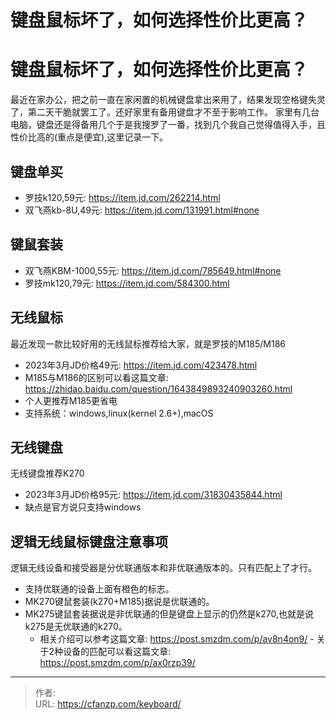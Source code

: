 # 键盘鼠标坏了，如何选择性价比更高？


<!--more-->
# 键盘鼠标坏了，如何选择性价比更高？
最近在家办公，把之前一直在家闲置的机械键盘拿出来用了，结果发现空格键失灵了，第二天干脆就罢工了。还好家里有备用键盘才不至于影响工作。
家里有几台电脑，键盘还是得备用几个于是我搜罗了一番，找到几个我自己觉得值得入手，且性价比高的(重点是便宜),这里记录一下。

## 键盘单买
- 罗技k120,59元: https://item.jd.com/262214.html
- 双飞燕kb-8U,49元: https://item.jd.com/131991.html#none

## 键鼠套装
- 双飞燕KBM-1000,55元: https://item.jd.com/785649.html#none
- 罗技mk120,79元: https://item.jd.com/584300.html

## 无线鼠标
最近发现一款比较好用的无线鼠标推荐给大家，就是罗技的M185/M186
- 2023年3月JD价格49元: https://item.jd.com/423478.html
- M185与M186的区别可以看这篇文章: https://zhidao.baidu.com/question/1643849893240903260.html
- 个人更推荐M185更省电
- 支持系统：windows,linux(kernel 2.6+),macOS

## 无线键盘
无线键盘推荐K270
- 2023年3月JD价格95元: https://item.jd.com/31830435844.html
- 缺点是官方说只支持windows

## 逻辑无线鼠标键盘注意事项
逻辑无线设备和接受器是分优联通版本和非优联通版本的。只有匹配上了才行。
- 支持优联通的设备上面有橙色的标志。
- MK270键鼠套装(k270+M185)据说是优联通的。
- MK275键鼠套装据说是非优联通的但是键盘上显示的仍然是k270,也就是说k275是无优联通的k270。
  - 相关介绍可以参考这篇文章: https://post.smzdm.com/p/av8n4on9/ - 关于2种设备的匹配可以看这篇文章: https://post.smzdm.com/p/ax0rzp39/


---

> 作者:   
> URL: https://cfanzp.com/keyboard/  

